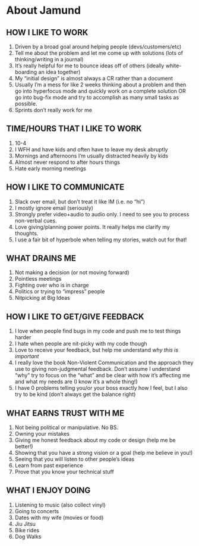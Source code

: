 # About Jamund

## HOW I LIKE TO WORK

1. Driven by a broad goal around helping people (devs/customers/etc)
2. Tell me about the problem and let me come up with solutions (lots of thinking/writing in a journal)
3. It’s really helpful for me to bounce ideas off of others (ideally white-boarding an idea together)
4. My “initial design” is almost always a CR rather than a document
5. Usually I’m a mess for like 2 weeks thinking about a problem and then go into hyperfocus mode and quickly work on a complete solution OR go into bug-fix mode and try to accomplish as many small tasks as possible.
6. Sprints don’t really work for me


## TIME/HOURS THAT I LIKE TO WORK

1. 10-4 
2. I WFH and have kids and often have to leave my desk abruptly
3. Mornings and afternoons I’m usually distracted heavily by kids
4. Almost never respond to after hours things
5. Hate early morning meetings


## HOW I LIKE TO COMMUNICATE

1. Slack over email, but don’t treat it like IM (i.e. no “hi”)
2. I mostly ignore email (seriously)
3. Strongly prefer video+audio to audio only. I need to see you to process non-verbal cues.
4. Love giving/planning power points. It really helps me clarify my thoughts.
5. I use a fair bit of hyperbole when telling my stories, watch out for that!

## WHAT DRAINS ME

1. Not making a decision (or not moving forward)
2. Pointless meetings
3. Fighting over who is in charge
4. Politics or trying to “impress” people
5. Nitpicking at Big Ideas 

## HOW I LIKE TO GET/GIVE FEEDBACK

1. I love when people find bugs in my code and push me to test things harder
2. I hate when people are nit-picky with my code though
3. Love to receive your feedback, but help me understand *why this is important*
4. I really love the book Non-Violent Communication and the approach they use to giving non-judgmental feedback. Don’t assume I understand “why” try to focus on the “what” and be clear with how it’s affecting me and what my needs are  (I know it’s a whole thing!)
5. I have 0 problems telling you/or your boss exactly how I feel, but I also try to be kind (don’t always get the balance right)


## WHAT EARNS TRUST WITH ME

1. Not being political or manipulative. No BS.
2. Owning your mistakes
3. Giving me honest feedback about my code or design (help me be better!)
4. Showing that you have a strong vision or a goal (help me believe in you!)
5. Seeing that you will listen to other people’s ideas
6. Learn from past experience
7. Prove that you know your technical stuff


## WHAT I ENJOY DOING

1. Listening to music (also collect vinyl)
2. Going to concerts
3. Dates with my wife (movies or food)
4. Jiu Jitsu
5. Bike rides
6. Dog Walks


